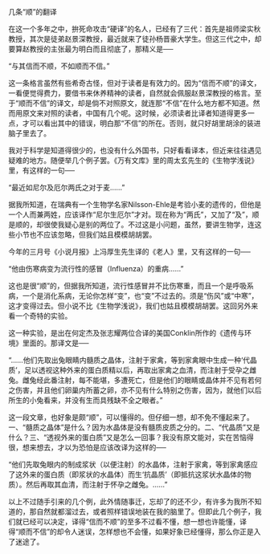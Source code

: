 几条“顺”的翻译

  

在这一个多年之中，拚死命攻击“硬译”的名人，已经有了三代：首先是祖师梁实秋教授，其次是徒弟赵景深教授，最近就来了徒孙杨晋豪大学生。但这三代之中，却要算赵教授的主张最为明白而且彻底了，那精义是──

  

“与其信而不顺，不如顺而不信。”

  

这一条格言虽然有些希奇古怪，但对于读者是有效力的。因为“信而不顺”的译文，一看便觉得费力，要借书来休养精神的读者，自然就会佩服赵景深教授的格言。至于“顺而不信”的译文，却是倘不对照原文，就连那“不信”在什么地方都不知道。然而用原文来对照的读者，中国有几个呢。这时候，必须读者比译者知道得更多一点，才可以看出其中的错误，明白那“不信”的所在。否则，就只好胡里胡涂的装进脑子里去了。

我对于科学是知道得很少的，也没有什么外国书，只好看看译本，但近来往往遇见疑难的地方。随便举几个例子罢。《万有文库》里的周太玄先生的《生物学浅说》里，有这样的一句──

  

“最近如尼尔及厄尔两氏之对于麦……”

  

据我所知道，在瑞典有一个生物学名家Nilsson-Ehle是考验小麦的遗传的，但他是一个人而兼两姓，应该译作“尼尔生厄尔”才对。现在称为“两氏”，又加了“及”，顺是顺的，却很使我疑心是别的两位了。不过这是小问题，虽然，要讲生物学，连这些小节也不应该忽略，但我们姑且模模胡胡罢。

今年的三月号《小说月报》上冯厚生先生译的《老人》里，又有这样的一句──

  

“他由伤寒病变为流行性的感冒（Influenza）的重病……”

  

这也是很“顺”的，但据我所知道，流行性感冒并不比伤寒重，而且一个是呼吸系病，一个是消化系病，无论你怎样“变”，也“变”不过去的。须是“伤风”或“中寒”，这才变得过去。但小说不比《生物学浅说》，我们也姑且模模胡胡罢。这回另外来看一个奇特的实验。

这一种实验，是出在何定杰及张志耀两位合译的美国Conklin所作的《遗传与环境》里面的。那译文是──

  

“……他们先取出兔眼睛内髓质之晶体，注射于家禽，等到家禽眼中生成一种‘代晶质’，足以透视这种外来的蛋白质精以后，再取出家禽之血清，而注射于受孕之雌兔。雌兔经此番注射，每不能堪，多遭死亡，但是他们的眼睛或晶体并不见有若何之伤害，并且他们卵巢内所蓄之卵，亦不见有什么特别之伤害，因为，就他们以后所生的小兔看来，并没有生而具残缺不全之眼者。”

  

这一段文章，也好象是颇“顺”，可以懂得的。但仔细一想，却不免不懂起来了。一、“髓质之晶体”是什么？因为水晶体是没有髓质皮质之分的。二、“代晶质”又是什么？三、“透视外来的蛋白质”又是怎么一回事？我没有原文能对，实在苦恼得很，想来想去，才以为恐怕是应该改译为这样的──

  

“他们先取兔眼内的制成浆状（以便注射）的水晶体，注射于家禽，等到家禽感应了这外来的蛋白质（即浆状的水晶体）而生‘抗晶质’（即抵抗这浆状水晶体的物质）。然后再取其血清，而注射于怀孕之雌兔。……”

以上不过随手引来的几个例，此外情随事迁，忘却了的还不少，有许多为我所不知道的，那自然就都溜过去，或者照样错误地装在我的脑里了。但即此几个例子，我们就已经可以决定，译得“信而不顺”的至多不过看不懂，想一想也许能懂，译得“顺而不信”的却令人迷误，怎样想也不会懂，如果好象已经懂得，那么你正是入了迷途了。